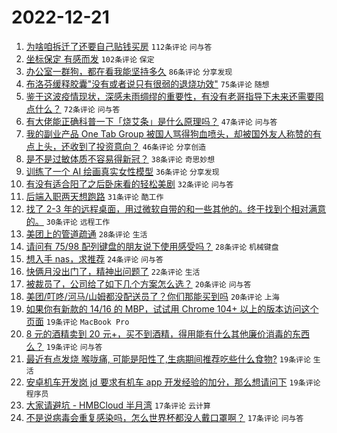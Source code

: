 # 2022-12-21

1. [为啥咱拆迁了还要自己贴钱买房](https://www.v2ex.com/t/903844) `112条评论` `问与答`
1. [坐标保定 有感而发](https://www.v2ex.com/t/903884) `102条评论` `保定`
1. [办公室一群狗，都在看我能坚持多久](https://www.v2ex.com/t/903940) `86条评论` `分享发现`
1. [布洛芬缓释胶囊"没有或者说只有很弱的退烧功效"](https://www.v2ex.com/t/903931) `75条评论` `随想`
1. [鉴于这波疫情现状，深感未雨绸缪的重要性，有没有老哥指导下未来还需要囤点什么？](https://www.v2ex.com/t/903868) `72条评论` `问与答`
1. [有大佬能正确科普一下「烧艾条」是什么原理吗？](https://www.v2ex.com/t/903909) `47条评论` `问与答`
1. [我的副业产品 One Tab Group 被国人骂得狗血喷头，却被国外友人称赞的有点上头，还收到了投资意向？](https://www.v2ex.com/t/903859) `46条评论` `分享创造`
1. [是不是过敏体质不容易得新冠？](https://www.v2ex.com/t/903860) `38条评论` `奇思妙想`
1. [训练了一个 AI 绘画真实女性模型](https://www.v2ex.com/t/903861) `36条评论` `分享发现`
1. [有没有适合阳了之后卧床看的轻松美剧](https://www.v2ex.com/t/903950) `32条评论` `问与答`
1. [后端入职两天想跑路](https://www.v2ex.com/t/903903) `31条评论` `酷工作`
1. [找了 2-3 年的远程桌面，用过微软自带的和一些其他的。终于找到个相对满意的。](https://www.v2ex.com/t/903853) `30条评论` `远程工作`
1. [美团上的管道疏通](https://www.v2ex.com/t/903927) `28条评论` `生活`
1. [请问有 75/98 配列键盘的朋友说下使用感受吗？](https://www.v2ex.com/t/903843) `28条评论` `机械键盘`
1. [想入手 nas，求推荐](https://www.v2ex.com/t/903852) `24条评论` `问与答`
1. [快俩月没出门了，精神出问题了](https://www.v2ex.com/t/903874) `22条评论` `生活`
1. [被裁员了，公司给了如下几个方案怎么选？](https://www.v2ex.com/t/903918) `20条评论` `问与答`
1. [美团/叮咚/河马/山姆都没配送员了？你们那能买到吗](https://www.v2ex.com/t/903902) `20条评论` `上海`
1. [如果你有新款的 14/16 的 MBP，试试用 Chrome 104+ 以上的版本访问这个页面](https://www.v2ex.com/t/903955) `19条评论` `MacBook Pro`
1. [8 元的酒精卖到 20 元+，买不到酒精，得用能有什么其他廉价消毒的东西么？](https://www.v2ex.com/t/903910) `19条评论` `问与答`
1. [最近有点发烧 喉咙痛, 可能是阳性了,生病期间推荐吃些什么食物?](https://www.v2ex.com/t/903896) `19条评论` `生活`
1. [安卓机车开发岗 jd 要求有机车 app 开发经验的加分，那么想请问下](https://www.v2ex.com/t/903889) `19条评论` `程序员`
1. [大家请避坑 - HMBCloud 半月湾](https://www.v2ex.com/t/903933) `17条评论` `云计算`
1. [不是说病毒会重复感染吗，怎么世界杯都没人戴口罩啊？](https://www.v2ex.com/t/903921) `17条评论` `问与答`
